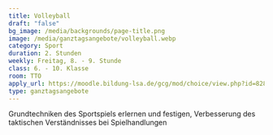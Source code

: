 ```yaml
---
title: Volleyball
draft: "false"
bg_image: /media/backgrounds/page-title.png
image: /media/ganztagsangebote/volleyball.webp
category: Sport
duration: 2. Stunden
weekly: Freitag, 8. - 9. Stunde
class: 6. - 10. Klasse
room: TTO
apply_url: https://moodle.bildung-lsa.de/gcg/mod/choice/view.php?id=828
type: ganztagsangebote
---
```

Grundtechniken des Sportspiels erlernen und festigen, Verbesserung des taktischen Verständnisses bei Spielhandlungen
